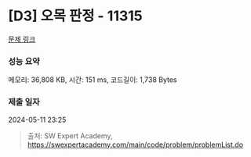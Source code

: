 # [D3] 오목 판정 - 11315 

[문제 링크](https://swexpertacademy.com/main/code/problem/problemDetail.do?contestProbId=AXaSUPYqPYMDFASQ) 

### 성능 요약

메모리: 36,808 KB, 시간: 151 ms, 코드길이: 1,738 Bytes

### 제출 일자

2024-05-11 23:25



> 출처: SW Expert Academy, https://swexpertacademy.com/main/code/problem/problemList.do